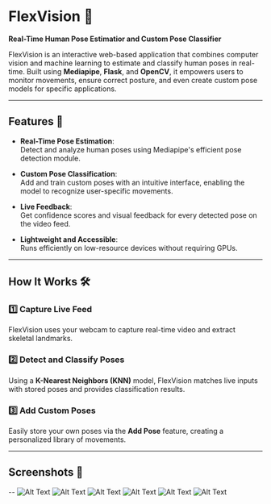 # FlexVision 🌟  
**Real-Time Human Pose Estimatior and Custom Pose Classifier**

FlexVision is an interactive web-based application that combines computer vision and machine learning to estimate and classify human poses in real-time. Built using **Mediapipe**, **Flask**, and **OpenCV**, it empowers users to monitor movements, ensure correct posture, and even create custom pose models for specific applications.

---

## Features 🚀  

- **Real-Time Pose Estimation**:  
  Detect and analyze human poses using Mediapipe's efficient pose detection module.  

- **Custom Pose Classification**:  
  Add and train custom poses with an intuitive interface, enabling the model to recognize user-specific movements.  

- **Live Feedback**:  
  Get confidence scores and visual feedback for every detected pose on the video feed.  

- **Lightweight and Accessible**:  
  Runs efficiently on low-resource devices without requiring GPUs.  

---

## How It Works 🛠️  

### 1️⃣ Capture Live Feed  
FlexVision uses your webcam to capture real-time video and extract skeletal landmarks.  

### 2️⃣ Detect and Classify Poses  
Using a **K-Nearest Neighbors (KNN)** model, FlexVision matches live inputs with stored poses and provides classification results.  

### 3️⃣ Add Custom Poses  
Easily store your own poses via the **Add Pose** feature, creating a personalized library of movements.  

---

## Screenshots 📸
--
![Alt Text](screenshots/h1.png)
![Alt Text](screenshots/h2.png)
![Alt Text](screenshots/a1.png)
![Alt Text](screenshots/a2.png)
![Alt Text](screenshots/d1.png)
![Alt Text](screenshots/d2.png)
